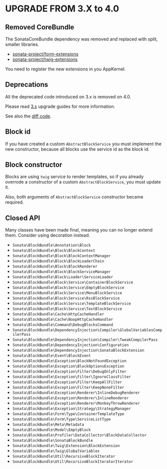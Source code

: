 UPGRADE FROM 3.X to 4.0
=======================

## Removed CoreBundle

The SonataCoreBundle dependency was removed and replaced with split, smaller libraries.
- [sonata-project/form-extensions](https://github.com/sonata-project/form-extensions)
- [sonata-project/twig-extensions](https://github.com/sonata-project/twig-extensions)

You need to register the new extensions in you AppKernel.

## Deprecations

All the deprecated code introduced on 3.x is removed on 4.0.

Please read [3.x](https://github.com/sonata-project/SonataAdminBundle/tree/3.x) upgrade guides for more information.

See also the [diff code](https://github.com/sonata-project/SonataAdminBundle/compare/3.x...4.0.0).

## Block id

If you have created a custom `AbstractBlockService` you must implement the new constructor, because all blocks use the service id as the block id. 

## Block constructor

Blocks are using `twig` service to render templates, so if you already overrode a constructor of a custom `AbstractBlockService`, you must update it.

Also, both arguments of `AbstractBlockService` constructor became required.

## Closed API

Many classes have been made final, meaning you can no longer extend them.
Consider using decoration instead.

  * `Sonata\BlockBundle\Annotation\Block`
  * `Sonata\BlockBundle\Block\BlockContext`
  * `Sonata\BlockBundle\Block\BlockContextManager`
  * `Sonata\BlockBundle\Block\BlockLoaderChain`
  * `Sonata\BlockBundle\Block\BlockRenderer`
  * `Sonata\BlockBundle\Block\BlockServiceManager`
  * `Sonata\BlockBundle\Block\Loader\ServiceLoader`
  * `Sonata\BlockBundle\Block\Service\ContainerBlockService`
  * `Sonata\BlockBundle\Block\Service\EmptyBlockService`
  * `Sonata\BlockBundle\Block\Service\MenuBlockService`
  * `Sonata\BlockBundle\Block\Service\RssBlockService`
  * `Sonata\BlockBundle\Block\Service\TemplateBlockService`
  * `Sonata\BlockBundle\Block\Service\TextBlockService`
  * `Sonata\BlockBundle\Cache\HttpCacheHandler`
  * `Sonata\BlockBundle\Cache\NoopHttpCacheHandler`
  * `Sonata\BlockBundle\Command\DebugBlocksCommand`
  * `Sonata\BlockBundle\DependencyInjection\Compiler\GlobalVariablesCompilerPass`
  * `Sonata\BlockBundle\DependencyInjection\Compiler\TweakCompilerPass`
  * `Sonata\BlockBundle\DependencyInjection\Configuration`
  * `Sonata\BlockBundle\DependencyInjection\SonataBlockExtension`
  * `Sonata\BlockBundle\Event\BlockEvent`
  * `Sonata\BlockBundle\Exception\BlockNotFoundException`
  * `Sonata\BlockBundle\Exception\BlockOptionsException`
  * `Sonata\BlockBundle\Exception\Filter\DebugOnlyFilter`
  * `Sonata\BlockBundle\Exception\Filter\IgnoreClassFilter`
  * `Sonata\BlockBundle\Exception\Filter\KeepAllFilter`
  * `Sonata\BlockBundle\Exception\Filter\KeepNoneFilter`
  * `Sonata\BlockBundle\Exception\Renderer\InlineDebugRenderer`
  * `Sonata\BlockBundle\Exception\Renderer\InlineRenderer`
  * `Sonata\BlockBundle\Exception\Renderer\MonkeyThrowRenderer`
  * `Sonata\BlockBundle\Exception\Strategy\StrategyManager`
  * `Sonata\BlockBundle\Form\Type\ContainerTemplateType`
  * `Sonata\BlockBundle\Form\Type\ServiceListType`
  * `Sonata\BlockBundle\Meta\Metadata`
  * `Sonata\BlockBundle\Model\EmptyBlock`
  * `Sonata\BlockBundle\Profiler\DataCollector\BlockDataCollector`
  * `Sonata\BlockBundle\SonataBlockBundle`
  * `Sonata\BlockBundle\Twig\Extension\BlockExtension`
  * `Sonata\BlockBundle\Twig\GlobalVariables`
  * `Sonata\BlockBundle\Util\RecursiveBlockIterator`
  * `Sonata\BlockBundle\Util\RecursiveBlockIteratorIterator`
